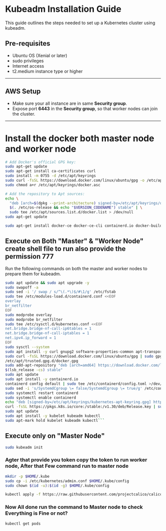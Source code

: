 # Kubeadm Installation Guide

This guide outlines the steps needed to set up a Kubernetes cluster using kubeadm.

## Pre-requisites

- Ubuntu OS (Xenial or later)
- sudo privileges
- Internet access
- t2.medium instance type or higher

---

## AWS Setup

- Make sure your all instance are in same **Security group**.
- Expose port **6443** in the **Security group**, so that worker nodes can join the cluster.

---

# Install the docker both master node and worker node

```bash
# Add Docker's official GPG key:
sudo apt-get update
sudo apt-get install ca-certificates curl
sudo install -m 0755 -d /etc/apt/keyrings
sudo curl -fsSL https://download.docker.com/linux/ubuntu/gpg -o /etc/apt/keyrings/docker.asc
sudo chmod a+r /etc/apt/keyrings/docker.asc

# Add the repository to Apt sources:
echo \
  "deb [arch=$(dpkg --print-architecture) signed-by=/etc/apt/keyrings/docker.asc] https://download.docker.com/linux/ubuntu \
  $(. /etc/os-release && echo "$VERSION_CODENAME") stable" | \
  sudo tee /etc/apt/sources.list.d/docker.list > /dev/null
sudo apt-get update

```

```bash
sudo apt-get install docker-ce docker-ce-cli containerd.io docker-buildx-plugin docker-compose-plugin
```

## Execute on Both "Master" & "Worker Node" create shell file to run also provide the permission 777

Run the following commands on both the master and worker nodes to prepare them for kubeadm.

```bash
sudo apt update && sudo apt upgrade -y
sudo swapoff -a
sudo sed -i '/ swap / s/^\(.*\)$/#\1/g' /etc/fstab
sudo tee /etc/modules-load.d/containerd.conf <<EOF
overlay
br_netfilter
EOF
sudo modprobe overlay
sudo modprobe br_netfilter
sudo tee /etc/sysctl.d/kubernetes.conf <<EOF
net.bridge.bridge-nf-call-ip6tables = 1
net.bridge.bridge-nf-call-iptables = 1
net.ipv4.ip_forward = 1
EOF
sudo sysctl --system
sudo apt install -y curl gnupg2 software-properties-common apt-transport-https ca-certificates
sudo curl -fsSL https://download.docker.com/linux/ubuntu/gpg | sudo gpg --dearmour -o 
/etc/apt/trusted.gpg.d/docker.gpg
sudo add-apt-repository "deb [arch=amd64] https://download.docker.com/linux/ubuntu 
$(lsb_release -cs) stable"
sudo apt update
sudo apt install -y containerd.io
containerd config default | sudo tee /etc/containerd/config.toml >/dev/null 2>&1
sudo sed -i 's/SystemdCgroup \= false/SystemdCgroup \= true/g' /etc/containerd/config.toml
sudo systemctl restart containerd
sudo systemctl enable containerd
echo "deb [signed-by=/etc/apt/keyrings/kubernetes-apt-keyring.gpg] https://pkgs.k8s.io/core:/stable:/v1.30/deb/ /" | sudo tee /etc/apt/sources.list.d/kubernetes.list
curl -fsSL https://pkgs.k8s.io/core:/stable:/v1.30/deb/Release.key | sudo gpg --dearmor -o /etc/apt/keyrings/kubernetes-apt-keyring.gpg
sudo apt update
sudo apt install -y kubelet kubeadm kubectl
sudo apt-mark hold kubelet kubeadm kubectl```
```

## Execute only on "Master Node"

```bash
sudo kubeadm init
```
### Agter that provide you token copy the token to run worker node, After that Few command run to master node

```bash
mkdir -p $HOME/.kube
sudo cp -i /etc/kubernetes/admin.conf $HOME/.kube/config
sudo chown $(id -u):$(id -g) $HOME/.kube/config
```

```bash
kubectl apply -f https://raw.githubusercontent.com/projectcalico/calico/v3.25.0/manifests/calico.yaml
```

### Now All done run the command to Master node to check Everything is Fine or not?
```bash
kubectl get pods
```
